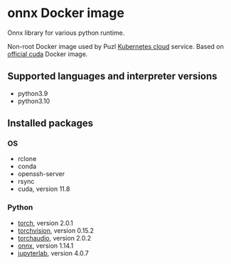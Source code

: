 # onnx Docker image

Onnx library for various python runtime.

Non-root Docker image used by Puzl [Kubernetes cloud](https://puzl.cloud) service. Based on [official cuda](https://hub.docker.com/r/nvidia/cuda) Docker image.
## Supported languages and interpreter versions
- python3.9
- python3.10

## Installed packages
### OS
- rclone
- conda
- openssh-server
- rsync
- cuda, version 11.8

### Python
- [torch](https://pypi.org/project/torch/), version 2.0.1
- [torchvision](https://pypi.org/project/torchvision/), version 0.15.2
- [torchaudio](https://pypi.org/project/torchaudio/), version 2.0.2
- [onnx](https://pypi.org/project/onnx/), version 1.14.1
- [jupyterlab](https://pypi.org/project/jupyterlab/), version 4.0.7

